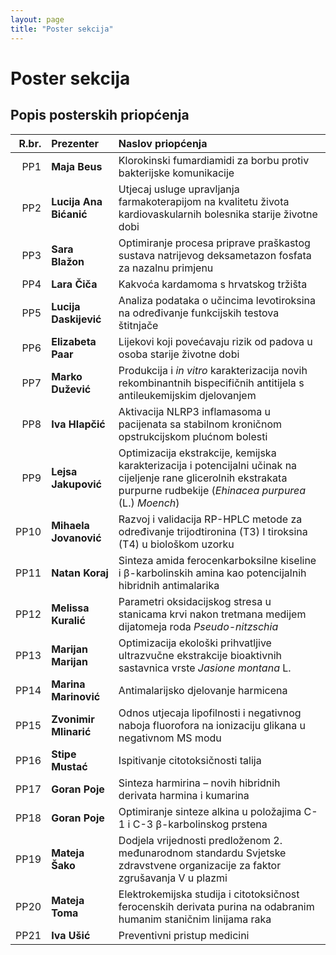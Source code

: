 ```yaml
---
layout: page
title: "Poster sekcija"
---
```



# Poster sekcija

## Popis posterskih priopćenja


|R.br.|Prezenter|Naslov priopćenja|
|---:|:---|:---|
|PP1|**Maja Beus**|Klorokinski fumardiamidi za borbu protiv bakterijske komunikacije|
|PP2|**Lucija Ana Bićanić**|Utjecaj usluge upravljanja farmakoterapijom na kvalitetu života kardiovaskularnih bolesnika starije životne dobi|
|PP3|**Sara Blažon**|Optimiranje procesa priprave praškastog sustava natrijevog deksametazon fosfata za nazalnu primjenu|
|PP4|**Lara Čiča**|Kakvoća kardamoma s hrvatskog tržišta|
|PP5|**Lucija Daskijević**|Analiza podataka o učincima levotiroksina na određivanje funkcijskih testova štitnjače|
|PP6|**Elizabeta Paar**|Lijekovi koji povećavaju rizik od padova u osoba starije životne dobi|
|PP7|**Marko Dužević**|Produkcija i *in vitro* karakterizacija novih rekombinantnih bispecifičnih antitijela s antileukemijskim djelovanjem|
|PP8|**Iva Hlapčić**|Aktivacija NLRP3 inflamasoma u pacijenata sa stabilnom kroničnom opstrukcijskom plućnom bolesti|
|PP9|**Lejsa Jakupović**|Optimizacija ekstrakcije, kemijska karakterizacija i potencijalni učinak na cijeljenje rane glicerolnih ekstrakata purpurne rudbekije (*Ehinacea purpurea* (L.) *Moench*)|
|PP10|**Mihaela Jovanović**|Razvoj i validacija RP-HPLC metode za određivanje trijodtironina (T3) I tiroksina (T4) u biološkom uzorku|
|PP11|**Natan Koraj**|Sinteza amida ferocenkarboksilne kiseline i β-karbolinskih amina kao potencijalnih hibridnih antimalarika|
|PP12|**Melissa Kuralić**|Parametri oksidacijskog stresa u stanicama krvi nakon tretmana medijem dijatomeja roda *Pseudo-nitzschia*|
|PP13|**Marijan Marijan**|Optimizacija ekološki prihvatljive ultrazvučne ekstrakcije bioaktivnih sastavnica vrste *Jasione montana* L.|
|PP14|**Marina Marinović**|Antimalarijsko djelovanje harmicena|
|PP15|**Zvonimir Mlinarić**|Odnos utjecaja lipofilnosti i negativnog naboja fluorofora na ionizaciju glikana u negativnom MS modu|
|PP16|**Stipe Mustać**|Ispitivanje citotoksičnosti talija|
|PP17|**Goran Poje**|Sinteza harmirina – novih hibridnih derivata harmina i kumarina|
|PP18|**Goran Poje**|Optimiranje sinteze alkina u položajima C-1 i C-3 β-karbolinskog prstena |
|PP19|**Mateja Šako**|Dodjela vrijednosti predloženom 2. međunarodnom standardu Svjetske zdravstvene organizacije za faktor zgrušavanja V u plazmi|
|PP20|**Mateja Toma**|Elektrokemijska studija i citotoksičnost ferocenskih derivata purina na odabranim humanim staničnim linijama raka|
|PP21|**Iva Ušić**|Preventivni pristup medicini|